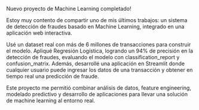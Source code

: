 Nuevo proyecto de Machine Learning completado!

Estoy muy contento de compartir uno de mis últimos trabajos: un sistema de detección de fraudes basado en Machine Learning, integrado en una aplicación web interactiva.

Usé un dataset real con más de 6 millones de transacciones para construir el modelo.
Apliqué Regresión Logística, logrando un 94% de precisión en la detección de fraudes, evaluando el modelo con classification_report y confusion_matrix.
Además, desarrollé una aplicación en Streamlit donde cualquier usuario puede ingresar los datos de una transacción y obtener en tiempo real una predicción de fraude.

Este proyecto me permitió combinar análisis de datos, feature engineering, modelado predictivo y desarrollo de aplicaciones para llevar una solución de machine learning al entorno real.


